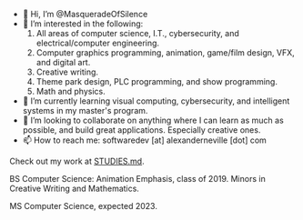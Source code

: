 - 👋 Hi, I’m @MasqueradeOfSilence
- 👀 I’m interested in the following: 
  1. All areas of computer science, I.T., cybersecurity, and electrical/computer engineering.  
  2. Computer graphics programming, animation, game/film design, VFX, and digital art. 
  3. Creative writing. 
  4. Theme park design, PLC programming, and show programming. 
  5. Math and physics. 
- 🌱 I’m currently learning visual computing, cybersecurity, and intelligent systems in my master's program. 
- 💞️ I’m looking to collaborate on anything where I can learn as much as possible, and build great applications. Especially creative ones. 
- 📫 How to reach me: softwaredev [at] alexanderneville [dot] com

Check out my work at [STUDIES.md](STUDIES.md). 

BS Computer Science: Animation Emphasis, class of 2019. Minors in Creative Writing and Mathematics. 

MS Computer Science, expected 2023. 

<!---
MasqueradeOfSilence/MasqueradeOfSilence is a ✨ special ✨ repository because its `README.md` (this file) appears on your GitHub profile.
You can click the Preview link to take a look at your changes.
--->
